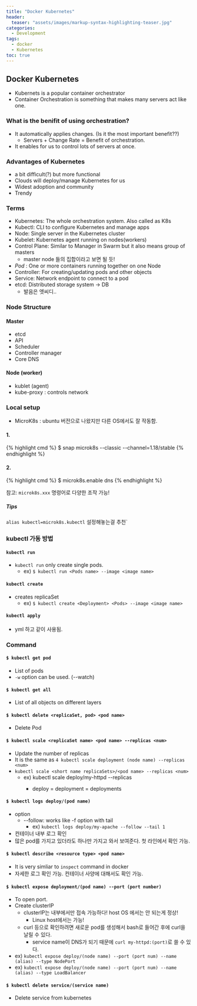 ```yaml
---
title: "Docker Kubernetes"
header:
  teaser: "assets/images/markup-syntax-highlighting-teaser.jpg"
categories:
  - Development
tags:
  - docker
  - Kubernetes
toc: true
---
```


## Docker Kubernetes

* Kubernets is a popular container orchestrator
* Container Orchestration is something that makes many servers act like one.

### What is the benifit of using orchestration?

* It automatically applies changes. (Is it the most important benefit??)
    * Servers + Change Rate = Benefit of orchestration.
* It enables for us to control lots of servers at once.

### Advantages of Kubernetes

* a bit difficult(?) but more functional
* Clouds will deploy/manage Kubernetes for us
* Widest adoption and community
* Trendy

### Terms

* Kubernetes: The whole orchestration system. Also called as K8s
* Kubectl: CLI to configure Kubernetes and manage apps
* Node: Single server in the Kubernetes cluster
* Kubelet: Kubernetes agent running on nodes(workers)
* Control Plane: Similar to Manager in Swarm but it also means group of masters
  * master node 들의 집합이라고 보면 될 듯!
* *Pod* : One or more containers running together on one Node
* Controller: For creating/updating pods and other objects
* Service: Network endpoint to connect to a pod
* etcd: Distributed storage system -> DB
  * 발음은 엣씨디..

### Node Structure

#### Master

* etcd
* API
* Scheduler
* Controller manager
* Core DNS

#### Node (worker)

* kublet (agent)
* kube-proxy : controls network

### Local setup

* MicroK8s : ubuntu 버전으로 나왔지만 다른 OS에서도 잘 작동함. 

#### 1.

{% highlight cmd %}
$ snap microk8s --classic --channel=1.18/stable
{% endhighlight %}

#### 2.

{% highlight cmd %}
$ microk8s.enable dns
{% endhighlight %}

참고: `microk8s.xxx` 명령어로 다양한 조작 가능!

##### Tips

`alias kubectl=microk8s.kubectl` 설정해놓는걸 추천`

### kubectl 가동 방법

#### `kubectl run`

* `kubectl run` only create single pods.
    * ex) `$ kubectl run <Pods name> --image <image name>`

#### `kubectl create`

* creates replicaSet
    * ex) `$ kubectl create <Deployment> <Pods> --image <image name>`

#### `kubectl apply`

* yml 하고 같이 사용됨.

### Command

#### `$ kubectl get pod`

* List of pods
* `-w` option can be used. (--watch)

#### `$ kubectl get all`

* List of all objects on different layers

#### `$ kubectl delete <replicaSet, pod> <pod name>`

* Delete Pod

#### `$ kubectl scale <replicaSet name> <pod name> --replicas <num>`

* Update the number of replicas
* It is the same as `4 kubectl scale deployment (node name) --replicas <num>`
* `kubectl scale <short name replicaSets>/<pod name> --replicas <num>`
    * ex) kubectl scale deploy/my-httpd --replicas <num>
        * deploy = deployment = deployments

#### `$ kubectl logs deploy/(pod name)`

* option
    * --follow: works like -f option with tail
        * ex) `kubectl logs deploy/my-apache --follow --tail 1`
* 컨테이너 내부 로그 확인
* 많은 pod를 가지고 있더라도 하나만 가지고 와서 보여준다. 첫 라인에서 확인 가능.

#### `$ kubectl describe <resource type> <pod name>`

* It is very simliar to `inspect` command in docker
* 자세한 로그 확인 가능. 컨테이너 사양에 대해서도 확인 가능.

#### `$ kubectl expose deployment/(pod name) --port (port number)`

* To open port.
* Create clusterIP
  * clusterIP는 내부에서만 접속 가능하다! host OS 에서는 안 되는게 정상!
    * Linux host에서는 가능!
  * curl 등으로 확인하려면 새로운 pod를 생성해서 bash로 들어간 후에 curl을 날릴 수 있다.
    * service name이 DNS가 되기 때문에 `curl my-httpd:(port)`로 쓸 수 있다.
* ex) `kubectl expose deploy/(node name) --port (port num) --name (alias) --type NodePort`
* ex) `kubectl expose deploy/(node name) --port (port num) --name (alias) --type LoadBalancer`

#### `$ kubectl delete service/(service name)`

* Delete service from kubernetes
